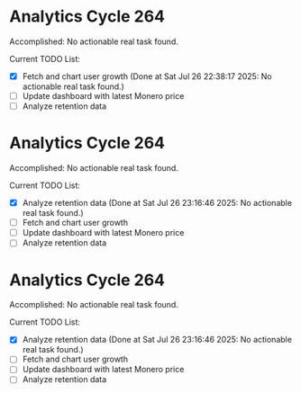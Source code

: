 # Analytics Cycle 264

Accomplished: No actionable real task found.

Current TODO List:

- [x] Fetch and chart user growth  (Done at Sat Jul 26 22:38:17 2025: No actionable real task found.)
- [ ] Update dashboard with latest Monero price
- [ ] Analyze retention data

# Analytics Cycle 264

Accomplished: No actionable real task found.

Current TODO List:

- [x] Analyze retention data  (Done at Sat Jul 26 23:16:46 2025: No actionable real task found.)
- [ ] Fetch and chart user growth
- [ ] Update dashboard with latest Monero price
- [ ] Analyze retention data

# Analytics Cycle 264

Accomplished: No actionable real task found.

Current TODO List:

- [x] Analyze retention data  (Done at Sat Jul 26 23:16:46 2025: No actionable real task found.)
- [ ] Fetch and chart user growth
- [ ] Update dashboard with latest Monero price
- [ ] Analyze retention data